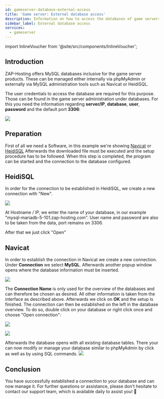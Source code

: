 ```yaml
---
id: gameserver-database-external-access
title: 'Game server: External database access'
description: Information on how to access the databases of game servers from ZAP-Hosting with external administration programs - ZAP-Hosting.com documentation
sidebar_label: External database access
services:
  - gameserver
---
```


import InlineVoucher from '@site/src/components/InlineVoucher';

## Introduction

ZAP-Hosting offers MySQL databases inclusive for the game server products. These can be managed either internally via phpMyAdmin or externally via MySQL administration tools such as Navicat or HeidiSQL. 

The user credentials to access the database are required for this purpose. Those can be found in the game server administration under databases. For this you need the information regarding **server/IP**, **database**, **user**, **password** and the default port **3306**:

![](https://screensaver01.zap-hosting.com/index.php/s/GLG56HQ737rNC7R/preview)

<InlineVoucher />

## Preparation

First of all we need a Software, in this example we're showing [Navicat](https://www.chip.de/downloads/Navicat-Lite_70358373.html) or [HeidiSQL](https://www.heidisql.com/download.php) Afterwards the downloaded file must be executed and the setup procedure has to be followed. When this step is completed, the program can be started and the connection to the database configured. 

## HeidiSQL

In order for the connection to be established in HeidiSQL, we create a new connection with "New".

![](https://screensaver01.zap-hosting.com/index.php/s/CgwFCeHErLAokHo/preview)

At Hostname / IP, we enter the name of your database, in our example "mysql-mariadb-5-101.zap-hosting.com".
User name and password are also to be taken from the data, port remains on 3306.

After that we just click "Open"


## Navicat

In order to establish the connection in Navicat we create a new connection. Under **Connection** we select **MySQL**. Afterwards another popup window opens where the database information must be inserted.

![](https://screensaver01.zap-hosting.com/index.php/s/rFBDYidqnBc4TZB/preview)


The **Connection Name** is only used for the overview of the databases and can therefore be chosen as desired. All other information is taken from the interface as described above. Afterwards we click on **OK** and the setup is finished. The connection can then be established on the left in the database overview. To do so, double click on your database or right click once and choose "Open connection":

![](https://screensaver01.zap-hosting.com/index.php/s/Gy7jjBDHiR5n5gn/preview)

![](https://screensaver01.zap-hosting.com/index.php/s/WyqzoLaEP6yQn85/preview)


Afterwards the database opens with all existing database tables. There your can now modify or manage your database similar to phpMyAdmin by click as well as by using SQL commands.
![](https://screensaver01.zap-hosting.com/index.php/s/FxDrm2K3f7YwLqS/preview)





## Conclusion

You have successfully established a connection to your database and can now manage it. For further questions or assistance, please don’t hesitate to contact our support team, which is available daily to assist you! 🙂
